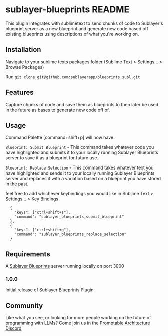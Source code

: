 # sublayer-blueprints README

This plugin integrates with sublimetext to send chunks of code to Sublayer's
blueprint server as a new blueprint and generate new code based off existing
blueprints using descriptions of what you're working on.

## Installation

Navigate to your sublime texts packages folder (Sublime Text > Settings... > Browse Packages)

Run `git clone git@github.com:sublayerapp/blueprints.subl.git`

## Features

Capture chunks of code and save them as blueprints to then later be used in the
future as bases to generate new code off of.

## Usage

Command Palette [command+shift+p] will now have:

`Blueprint: Submit Blueprint` - This command takes whatever code you
have highlighted and submits it to your locally running Sublayer Blueprints
server to save it as a blueprint for future use.

`Blueprint: Replace Selection` - This command takes whatever text you have
highlighted and sends it to your locally running Sublayer Blueprints server and
replaces it with a variation based on a blueprint you have stored in the past.

feel free to add whichever keybindings you would like in Sublime Text > Settings... > Key Bindings
```
  {
    "keys": ["ctrl+shift+s"],
    "command": "sublayer_blueprints_submit_blueprint"
  },
  {
    "keys": ["ctrl+shift+g"],
    "command": "sublayer_blueprints_replace_selection"
  }
```
## Requirements

A [Sublayer Blueprints](https://github.com/sublayerapp/blueprints) server running locally on port 3000

### 1.0.0

Initial release of Sublayer Blueprints Plugin

## Community

Like what you see, or looking for more people working on the future of
programming with LLMs? Come join us in the [Promptable Architecture
Discord](https://discord.gg/sjTJszPwXt)

